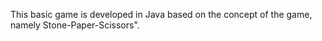 This basic game is developed in Java based on the concept of the game, namely Stone-Paper-Scissors".
